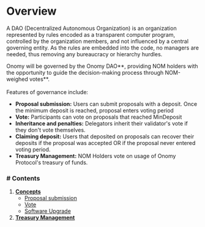 # Overview

A DAO (Decentralized Autonomous Organization) is an organization represented by rules encoded as a transparent computer program, controlled by the organization members, and not influenced by a central governing entity. As the rules are embedded into the code, no managers are needed, thus removing any bureaucracy or hierarchy hurdles.

Onomy will be governed by the Onomy DAO**, providing NOM holders with the opportunity to guide the decision-making process through NOM-weighed votes**. \
\
Features of governance include:

* **Proposal submission:** Users can submit proposals with a deposit. Once the minimum deposit is reached, proposal enters voting period
* **Vote:** Participants can vote on proposals that reached MinDeposit
* **Inheritance and penalties:** Delegators inherit their validator's vote if they don't vote themselves.
* **Claiming deposit:** Users that deposited on proposals can recover their deposits if the proposal was accepted OR if the proposal never entered voting period.
* **Treasury Management:** NOM Holders vote on usage of Onomy Protocol's treasury of funds.

### # Contents <a href="#contents" id="contents"></a>

1. ****[**Concepts**](concepts.md)****
   * [Proposal submission](concepts.md#proposal-submission)
   * [Vote](concepts.md#vote)
   * [Software Upgrade](concepts.md#software-upgrade)
2. ****[**Treasury Management**](treasury-management.md)****
